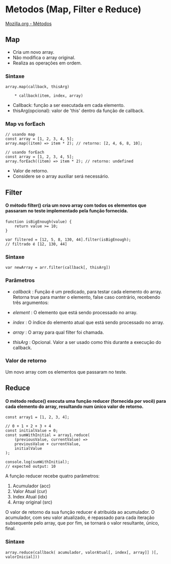 # Metodos (Map, Filter e Reduce)

[Mozilla.org - Métodos](https://developer.mozilla.org/pt-BR/docs/Web/JavaScript/Reference/Global_Objects/Array/Reduce)

## Map
* Cria um novo array.
* Não modifica o array original.
* Realiza as operações em ordem.

### Sintaxe
    array.map(callback, thisArg)

        * callback(item, index, array)

* Callback: função a ser executada em cada elemento.
* thisArg(opcional): valor de 'this' dentro da função de callback.

### Map vs forEach
    // usando map
    const array = [1, 2, 3, 4, 5];
    array.map((item) => item * 2); // retorno: [2, 4, 6, 8, 10];

    // usando forEach
    const array = [1, 2, 3, 4, 5];
    array.forEach((item) => item * 2); // retorno: undefined
* Valor de retorno.
* Considere se o array auxiliar será necessário.

## Filter
#### O método filter() cria um novo array com todos os elementos que passaram no teste implementado pela função fornecida.

    function isBigEnough(value) {
        return value >= 10;
    }

    var filtered = [12, 5, 8, 130, 44].filter(isBigEnough);
    // filtrado é [12, 130, 44]

### Sintaxe
    var newArray = arr.filter(callback[, thisArg])

### Parâmetros
* *callback* :
    Função é um predicado, para testar cada elemento do array. Retorna true para manter o elemento, false caso contrário, recebendo três argumentos:

* *element* : 
    O elemento que está sendo processado no array.
* *index* :
    O índice do elemento atual que está sendo processado no array.
* *array* :
    O array para qual filter foi chamada.

* *thisArg* :
    Opcional. Valor a ser usado como this durante a execução do callback.

### Valor de retorno
Um novo array com os elementos que passaram no teste.

## Reduce
#### O método reduce() executa uma função reducer (fornecida por você) para cada elemento do array, resultando num único valor de retorno.
    const array1 = [1, 2, 3, 4];

    // 0 + 1 + 2 + 3 + 4
    const initialValue = 0;
    const sumWithInitial = array1.reduce(
        (previousValue, currentValue) => 
        previousValue + currentValue,
        initialValue
    );

    console.log(sumWithInitial);
    // expected output: 10

A função reducer recebe quatro parâmetros:

1. Acumulador (acc)
2. Valor Atual (cur)
3. Index Atual (idx)
4. Array original (src)

O valor de retorno da sua função reducer é atribuída ao acumulador. O acumulador, com seu valor atualizado, é repassado para cada iteração subsequente pelo array, que por fim, se tornará o valor resultante, único, final.

### Sintaxe
    array.reduce(callback( acumulador, valorAtual[, index[, array]] )[, valorInicial]))